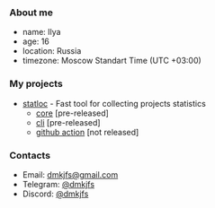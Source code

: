 ### About me
- name: Ilya
- age: 16
- location: Russia
- timezone: Moscow Standart Time (UTC +03:00) 

### My projects
- [statloc](https://github.com/statloc) - Fast tool for collecting projects statistics
  - [core](https://github.com/statloc/core) \[pre-released]
  - [cli](https://github.com/statloc/cli) \[pre-released]
  - [github action](https://github.com/statloc/action) \[not released]

### Contacts
- Email: [dmkjfs@gmail.com](mailto:dmkjfs@gmail.com)
- Telegram: [@dmkjfs](https://t.me/dmkjfs)
- Discord: [@dmkjfs](https://discord.com/users/1010842597092237313)
